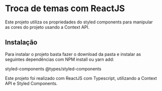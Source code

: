 # Troca de temas com ReactJS

Este projeto utiliza os propriedades do styled components para manipular as cores do projeto usando a Context API.

## Instalação

Para instalar o projeto basta fazer o download da pasta e instalar as seguintes dependências com NPM install ou yarn add:

styled-components
@types/styled-components

Este projeto foi realizado com ReactJS com Typescript, utilizando a Context API e Styled Components.

